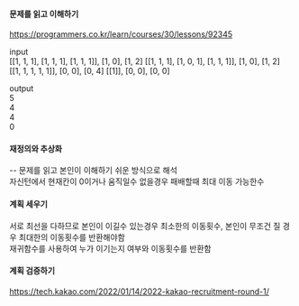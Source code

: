 #### 문제를 읽고 이해하기
https://programmers.co.kr/learn/courses/30/lessons/92345

input</br>
[[1, 1, 1], [1, 1, 1], [1, 1, 1]], [1, 0], [1, 2]
[[1, 1, 1], [1, 0, 1], [1, 1, 1]], [1, 0], [1, 2]
[[1, 1, 1, 1, 1]], [0, 0], [0, 4]
[[1]], [0, 0], [0, 0]

output</br>
5  
4  
4  
0  


#### 재정의와 추상화<br>
-- 문제를 읽고 본인이 이해하기 쉬운 방식으로 해석<br>
자신턴에서 현재칸이 0이거나 움직일수 없을경우 패배할때 최대 이동 가능한수

#### 계획 세우기<br>
서로 최선을 다하므로 본인이 이길수 있는경우 최소한의 이동횟수, 본인이 무조건 질 경우 최대한의 이동횟수를 반환해야함  
재귀함수를 사용하여 누가 이기는지 여부와 이동횟수를 반환함  

#### 계획 검증하기
https://tech.kakao.com/2022/01/14/2022-kakao-recruitment-round-1/
